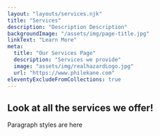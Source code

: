 ```yaml
---
layout: "layouts/services.njk"
title: "Services"
description: "Description Description"
backgroundImage: "/assets/img/page-title.jpg"
linkText: "Learn More"
meta:
  title: "Our Services Page"
  description: "Services we provide"
  image: "assets/img/realhazardLogo.jpg"
  url: "https://www.philekane.com"  
eleventyExcludeFromCollections: true
---
```


## Look at all the services we offer!

Paragraph styles are here
